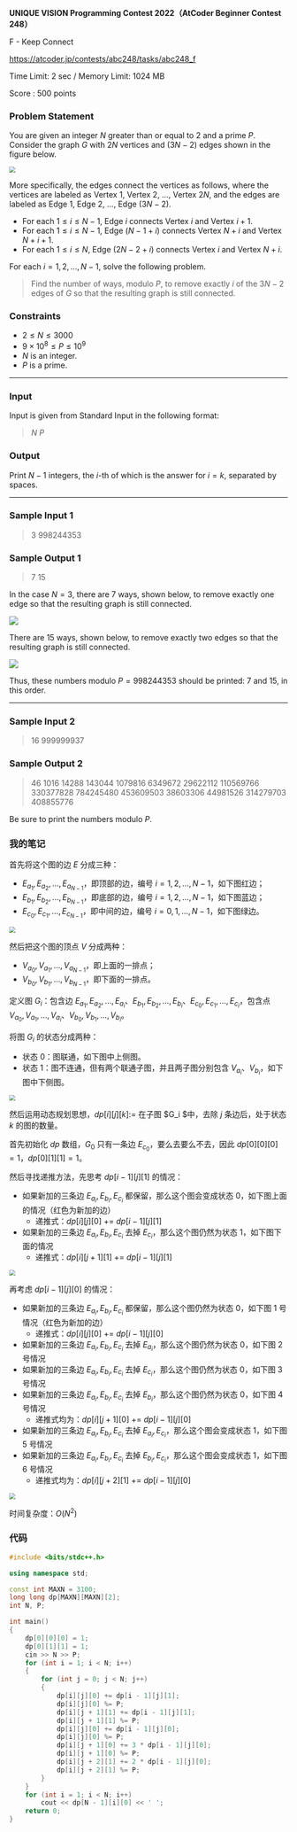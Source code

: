 **UNIQUE VISION Programming Contest 2022（AtCoder Beginner Contest 248）**

F - Keep Connect

https://atcoder.jp/contests/abc248/tasks/abc248_f

<!--more-->

Time Limit: 2 sec / Memory Limit: 1024 MB

Score : $500$ points

### Problem Statement

You are given an integer $N$ greater than or equal to $2$ and a prime $P$.
Consider the graph $G$ with $2N$ vertices and $(3N-2)$ edges shown in the figure below.

<img src="https://assets.zouht.com/img/io/46-01.webp" style="zoom:67%;" />

More specifically, the edges connect the vertices as follows, where the vertices are labeled as Vertex $1$, Vertex $2$, $\ldots$, Vertex $2N$, and the edges are labeled as Edge $1$, Edge $2$, $\ldots$, Edge $(3N-2)$.

- For each $1\leq i\leq N-1$, Edge $i$ connects Vertex $i$ and Vertex $i+1$.
- For each $1\leq i\leq N-1$, Edge $(N-1+i)$ connects Vertex $N+i$ and Vertex $N+i+1$.
- For each $1\leq i\leq N$, Edge $(2N-2+i)$ connects Vertex $i$ and Vertex $N+i$.

For each $i=1,2,\ldots ,N-1$, solve the following problem.

> Find the number of ways, modulo $P$, to remove exactly $i$ of the $3N-2$ edges of $G$ so that the resulting graph is still connected.

### Constraints

- $2 \leq N \leq 3000$
- $9\times 10^8 \leq P \leq 10^9$
- $N$ is an integer.
- $P$ is a prime.

------

### Input

Input is given from Standard Input in the following format:

> $N$ $P$

### Output

Print $N-1$ integers, the $i$-th of which is the answer for $i=k$, separated by spaces.

------

### Sample Input 1

> 3 998244353

### Sample Output 1

> 7 15

In the case $N=3$, there are $7$ ways, shown below, to remove exactly one edge so that the resulting graph is still connected.

<img src="https://assets.zouht.com/img/io/46-02.webp"  />

There are $15$ ways, shown below, to remove exactly two edges so that the resulting graph is still connected.

<img src="https://assets.zouht.com/img/io/46-03.webp"  />

Thus, these numbers modulo $P=998244353$ should be printed: $7$ and $15$, in this order.

------

### Sample Input 2

> 16 999999937

### Sample Output 2

> 46 1016 14288 143044 1079816 6349672 29622112 110569766 330377828 784245480 453609503 38603306 44981526 314279703 408855776

Be sure to print the numbers modulo $P$.

### 我的笔记

首先将这个图的边 $E$ 分成三种：

- $E_{a_1},E_{a_2},\dots,E_{a_{N-1}}$，即顶部的边，编号 $i=1,2,\dots,N-1$，如下图红边；
- $E_{b_1},E_{b_2},\dots,E_{b_{N-1}}$，即底部的边，编号 $i=1,2,\dots,N-1$，如下图蓝边；
- $E_{c_0},E_{c_1},\dots,E_{c_{N-1}}$，即中间的边，编号 $i=0,1,\dots,N-1$，如下图绿边。

<img src="https://assets.zouht.com/img/io/46-04.webp" style="zoom: 67%;" />

然后把这个图的顶点 $V$ 分成两种：

- $V_{a_0},V_{a_1},\dots,V_{a_{N-1}}$，即上面的一排点；
- $V_{b_0},V_{b_1},\dots,V_{b_{N-1}}$，即下面的一排点。

定义图 $G_i$：包含边 $E_{a_1},E_{a_2},\dots,E_{a_i}$、$E_{b_1},E_{b_2},\dots,E_{b_{i}}$、$E_{c_0},E_{c_1},\dots,E_{c_{i}}$，包含点 $V_{a_0},V_{a_1},\dots,V_{a_i}$、$V_{b_0},V_{b_1},\dots,V_{b_i}$。

将图 $G_i$ 的状态分成两种：

- 状态 $0$：图联通，如下图中上侧图。
- 状态 $1$：图不连通，但有两个联通子图，并且两子图分别包含 $V_{a_i}$、$V_{b_i}$，如下图中下侧图。

<img src="https://assets.zouht.com/img/io/46-05.webp" style="zoom: 67%;" />

然后运用动态规划思想，$dp[i][j][k]:=$ 在子图 $G_i $中，去除 $j$ 条边后，处于状态 $k$ 的图的数量。

首先初始化 $dp$ 数组，$G_0$ 只有一条边 $E_{c_0}$，要么去要么不去，因此 $dp[0][0][0]=1$，$dp[0][1][1]=1$。

然后寻找递推方法，先思考 $dp[i-1][j][1]$ 的情况：

- 如果新加的三条边 $E_{a_i},E_{b_i},E_{c_i}$ 都保留，那么这个图会变成状态 $0$，如下图上面的情况（红色为新加的边）
  - 递推式：$dp[i][j][0]$ += $dp[i-1][j][1]$
- 如果新加的三条边 $E_{a_i},E_{b_i},E_{c_i}$ 去掉 $E_{c_i}$，那么这个图仍然为状态 $1$，如下图下面的情况
  - 递推式：$dp[i][j+1][1]$ += $dp[i-1][j][1]$

<img src="https://assets.zouht.com/img/io/46-06.webp" style="zoom: 67%;" />

再考虑 $dp[i-1][j][0]$ 的情况：

- 如果新加的三条边 $E_{a_i},E_{b_i},E_{c_i}$ 都保留，那么这个图仍然为状态 $0$，如下图 $1$ 号情况（红色为新加的边）
  - 递推式：$dp[i][j][0]$ += $dp[i-1][j][0]$
- 如果新加的三条边 $E_{a_i},E_{b_i},E_{c_i}$ 去掉 $E_{a_i}$，那么这个图仍然为状态 $0$，如下图 $2$ 号情况
- 如果新加的三条边 $E_{a_i},E_{b_i},E_{c_i}$ 去掉 $E_{c_i}$，那么这个图仍然为状态 $0$，如下图 $3$ 号情况
- 如果新加的三条边 $E_{a_i},E_{b_i},E_{c_i}$ 去掉 $E_{b_i}$，那么这个图仍然为状态 $0$，如下图 $4$ 号情况
  - 递推式均为：$dp[i][j+1][0]$ += $dp[i-1][j][0]$
- 如果新加的三条边 $E_{a_i},E_{b_i},E_{c_i}$ 去掉 $E_{a_i},E_{c_i}$，那么这个图会变成状态 $1$，如下图 $5$ 号情况
- 如果新加的三条边 $E_{a_i},E_{b_i},E_{c_i}$ 去掉 $E_{b_i},E_{c_i}$，那么这个图会变成状态 $1$，如下图 $6$ 号情况
  - 递推式均为：$dp[i][j+2][1]$ += $dp[i-1][j][0]$

<img src="https://assets.zouht.com/img/io/46-07.webp" style="zoom: 67%;" />

时间复杂度：$O(N^2)$

### 代码

```cpp
#include <bits/stdc++.h>

using namespace std;

const int MAXN = 3100;
long long dp[MAXN][MAXN][2];
int N, P;

int main()
{
    dp[0][0][0] = 1;
    dp[0][1][1] = 1;
    cin >> N >> P;
    for (int i = 1; i < N; i++)
    {
        for (int j = 0; j < N; j++)
        {
            dp[i][j][0] += dp[i - 1][j][1];
            dp[i][j][0] %= P;
            dp[i][j + 1][1] += dp[i - 1][j][1];
            dp[i][j + 1][1] %= P;
            dp[i][j][0] += dp[i - 1][j][0];
            dp[i][j][0] %= P;
            dp[i][j + 1][0] += 3 * dp[i - 1][j][0];
            dp[i][j + 1][0] %= P;
            dp[i][j + 2][1] += 2 * dp[i - 1][j][0];
            dp[i][j + 2][1] %= P;
        }
    }
    for (int i = 1; i < N; i++)
        cout << dp[N - 1][i][0] << ' ';
    return 0;
}
```

